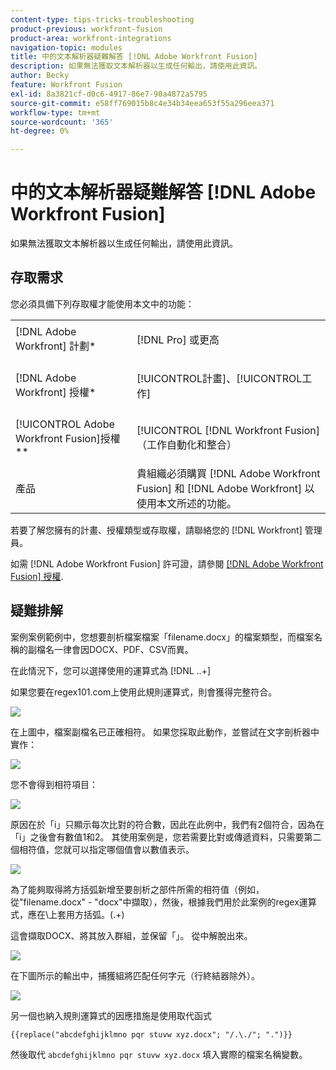 ```yaml
---
content-type: tips-tricks-troubleshooting
product-previous: workfront-fusion
product-area: workfront-integrations
navigation-topic: modules
title: 中的文本解析器疑難解答 [!DNL Adobe Workfront Fusion]
description: 如果無法獲取文本解析器以生成任何輸出，請使用此資訊。
author: Becky
feature: Workfront Fusion
exl-id: 8a3821cf-d0c6-4917-86e7-90a4872a5795
source-git-commit: e58ff769015b8c4e34b34eea653f55a296eea371
workflow-type: tm+mt
source-wordcount: '365'
ht-degree: 0%

---
```


# 中的文本解析器疑難解答 [!DNL Adobe Workfront Fusion]

如果無法獲取文本解析器以生成任何輸出，請使用此資訊。

## 存取需求

您必須具備下列存取權才能使用本文中的功能：

<table style="table-layout:auto">
 <col> 
 <col> 
 <tbody> 
  <tr> 
    <td role="rowheader">[!DNL Adobe Workfront] 計劃*</td> 
   <td> <p>[!DNL Pro] 或更高</p> </td> 
  </tr> 
  <tr data-mc-conditions=""> 
   <td role="rowheader">[!DNL Adobe Workfront] 授權*</td> 
   <td> <p>[!UICONTROL計畫]、[!UICONTROL工作]</p> </td> 
  </tr> 
  <tr> 
   <td role="rowheader">[!UICONTROL Adobe Workfront Fusion]授權**</td> 
   <td> <p>[!UICONTROL [!DNL Workfront Fusion] （工作自動化和整合） </p>  </td> 
  </tr> 
  <tr> 
   <td role="rowheader">產品</td> 
   <td>貴組織必須購買 [!DNL Adobe Workfront Fusion] 和 [!DNL Adobe Workfront] 以使用本文所述的功能。</td> 
  </tr> 
 </tbody> 
</table>

若要了解您擁有的計畫、授權類型或存取權，請聯絡您的 [!DNL Workfront] 管理員。

如需 [!DNL Adobe Workfront Fusion] 許可證，請參閱 [[!DNL Adobe Workfront Fusion] 授權](../../workfront-fusion/get-started/license-automation-vs-integration.md).

## 疑難排解

案例案例範例中，您想要剖析檔案檔案「filename.docx」的檔案類型，而檔案名稱的副檔名一律會因DOCX、PDF、CSV而異。

在此情況下，您可以選擇使用的運算式為 [!DNL \..+]

如果您要在regex101.com上使用此規則運算式，則會獲得完整符合。

![](assets/regex-expression-350x130.png)

在上圖中，檔案副檔名已正確相符。 如果您採取此動作，並嘗試在文字剖析器中實作：

![](assets/text-parser-350x602.png)

您不會得到相符項目：

![](assets/text-parser-you-dont-get-a-match-350x365.png)

原因在於「i」只顯示每次比對的符合數，因此在此例中，我們有2個符合，因為在「i」之後會有數值1和2。 其使用案例是，您若需要比對或傳遞資料，只需要第二個相符值，您就可以指定哪個值會以數值表示。

![](assets/text-parser-matches-350x355.png)

為了能夠取得將方括弧新增至要剖析之部件所需的相符值（例如，從&quot;filename.docx&quot; - &quot;docx&quot;中擷取），然後，根據我們用於此案例的regex運算式，應在\上套用方括弧。(.+)

這會擷取DOCX、將其放入群組，並保留「」。 從中解脫出來。

![](assets/text-parser-get-matches-350x592.png)

在下圖所示的輸出中，捕獲組將匹配任何字元（行終結器除外）。

![](assets/text-parser-output-350x389.png)

另一個也納入規則運算式的因應措施是使用取代函式

`{{replace("abcdefghijklmno pqr stuvw xyz.docx"; "/.\./"; ".")}}`

然後取代 `abcdefghijklmno pqr stuvw xyz.docx` 填入實際的檔案名稱變數。
